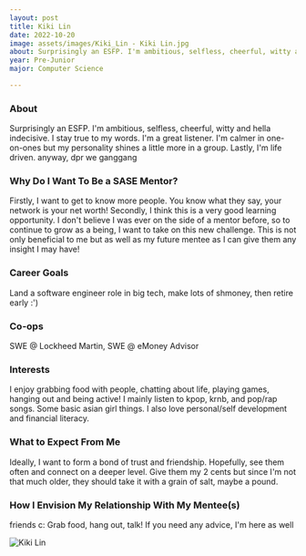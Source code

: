 ```yaml
---
layout: post
title: Kiki Lin 
date: 2022-10-20
image: assets/images/Kiki_Lin - Kiki Lin.jpg
about: Surprisingly an ESFP. I'm ambitious, selfless, cheerful, witty and hella indecisive. I stay true to my words. I'm a great listener. I'm calmer in one-on-ones but my personality shines a little more in a group. Lastly, I'm life driven. anyway, dpr we ganggang
year: Pre-Junior
major: Computer Science

---
```


### About

Surprisingly an ESFP. I'm ambitious, selfless, cheerful, witty and hella indecisive. I stay true to my words. I'm a great listener. I'm calmer in one-on-ones but my personality shines a little more in a group. Lastly, I'm life driven. anyway, dpr we ganggang

### Why Do I Want To Be a SASE Mentor?

Firstly, I want to get to know more people. You know what they say, your network is your net worth! Secondly, I think this is a very good learning opportunity. I don't believe I was ever on the side of a mentor before, so to continue to grow as a being, I want to take on this new challenge. This is not only beneficial to me but as well as my future mentee as I can give them any insight I may have!

### Career Goals

Land a software engineer role in big tech, make lots of shmoney, then retire early :')

### Co-ops

SWE @ Lockheed Martin, SWE @ eMoney Advisor

### Interests

I enjoy grabbing food with people, chatting about life, playing games, hanging out and being active! I mainly listen to kpop, krnb, and pop/rap songs. Some basic asian girl things. I also love personal/self development and financial literacy. 

### What to Expect From Me

Ideally, I want to form a bond of trust and friendship. Hopefully, see them often and connect on a deeper level. Give them my 2 cents but since I'm not that much older, they should take it with a grain of salt, maybe a pound. 

### How I Envision My Relationship With My Mentee(s) 

friends c: Grab food, hang out, talk! If you need any advice, I'm here as well

<div class="text-center my-5">
    <img src="https://sase-drexel.github.io/mentorship-2022/assets/images/Kiki_Lin - Kiki Lin.jpg" alt="Kiki Lin" class="rounded post-img" />
</div>
